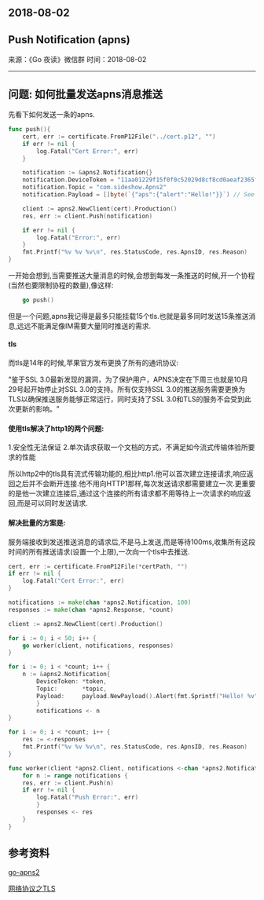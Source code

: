 ## 2018-08-02

## Push Notification (apns)

来源：《Go 夜读》微信群
时间：2018-08-02

----

## 问题: 如何批量发送apns消息推送

先看下如何发送一条的apns.
```go
func push(){
    cert, err := certificate.FromP12File("../cert.p12", "")
    if err != nil {
        log.Fatal("Cert Error:", err)
    }

    notification := &apns2.Notification{}
    notification.DeviceToken = "11aa01229f15f0f0c52029d8cf8cd0aeaf2365fe4cebc4af26cd6d76b7919ef7"
    notification.Topic = "com.sideshow.Apns2"
    notification.Payload = []byte(`{"aps":{"alert":"Hello!"}}`) // See Payload section below

    client := apns2.NewClient(cert).Production()
    res, err := client.Push(notification)

    if err != nil {
        log.Fatal("Error:", err)
    }
    fmt.Printf("%v %v %v\n", res.StatusCode, res.ApnsID, res.Reason)
}

```

一开始会想到,当需要推送大量消息的时候,会想到每发一条推送的时候,开一个协程(当然也要限制协程的数量),像这样:
```go
    go push()
```

但是一个问题,apns我记得是最多只能挂载15个tls.也就是最多同时发送15条推送消息,远远不能满足像IM需要大量同时推送的需求.

#### tls

而tls是14年的时候,苹果官方发布更换了所有的通讯协议:

"鉴于SSL 3.0最新发现的漏洞，为了保护用户，APNS决定在下周三也就是10月29号起开始停止对SSL 3.0的支持。所有仅支持SSL 3.0的推送服务需要更换为TLS以确保推送服务能够正常运行，同时支持了SSL 3.0和TLS的服务不会受到此次更新的影响。"

#### 使用tls解决了http1的两个问题:
1.安全性无法保证
2.单次请求获取一个文档的方式，不满足如今流式传输体验所要求的性能

所以http2中的tls具有流式传输功能的,相比http1.他可以首次建立连接请求,响应返回之后并不会断开连接.他不用向HTTP1那样,每次发送请求都需要建立一次.更重要的是他一次建立连接后,通过这个连接的所有请求都不用等待上一次请求的响应返回,而是可以同时发送请求.

####  解决批量的方案是:

服务端接收到发送推送消息的请求后,不是马上发送,而是等待100ms,收集所有这段时间的所有推送请求(设置一个上限),一次向一个tls中去推送.

```go
cert, err := certificate.FromP12File(*certPath, "")
if err != nil {
    log.Fatal("Cert Error:", err)
}

notifications := make(chan *apns2.Notification, 100)
responses := make(chan *apns2.Response, *count)

client := apns2.NewClient(cert).Production()

for i := 0; i < 50; i++ {
    go worker(client, notifications, responses)
}

for i := 0; i < *count; i++ {
    n := &apns2.Notification{
        DeviceToken: *token,
        Topic:       *topic,
        Payload:     payload.NewPayload().Alert(fmt.Sprintf("Hello! %v", i)),
        }
        notifications <- n
}

for i := 0; i < *count; i++ {
    res := <-responses
    fmt.Printf("%v %v %v\n", res.StatusCode, res.ApnsID, res.Reason)
}

```

```go
func worker(client *apns2.Client, notifications <-chan *apns2.Notification, responses chan<- *apns2.Response) {
    for n := range notifications {
    res, err := client.Push(n)
    if err != nil {
        log.Fatal("Push Error:", err)
        }
        responses <- res
    }
}
```

## 参考资料

 [go-apns2](https://github.com/sideshow/apns2)
 
 [网络协议之TLS](https://www.cnblogs.com/syfwhu/p/5219814.html)

